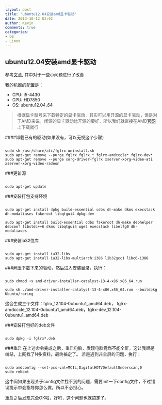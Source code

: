 ```yaml
---
layout: post
title: "ubuntu12.04安装amd显卡驱动"
date: 2013-10-12 02:02
author: Kevin
comments: true
categories: 
- OS
- Linux
---
```

## ubuntu12.04安装amd显卡驱动
参考[文章](http://forum.ubuntu.org.cn/viewtopic.php?f=42&t=439130), 其中对于一些小问题进行了改善

我的机器的配置是：

* CPU:	i5-4430
* GPU:	HD7850
* OS:	ubuntu12.04_64


>根据显卡型号来下载特定的显卡驱动，其实可以用开源的显卡驱动，但是对于AMD来说，闭源的显卡驱动比开源的要好，所以我们就直接在AMD[官网](http://support.amd.com/cn/Pages/AMDSupportHub.aspx)上下载就行

####卸载已有的驱动(如果没有，可以无视这个步骤)

<pre><code>
sudo sh /usr/share/ati/fglrx-uninstall.sh
sudo apt-get remove --purge fglrx fglrx_* fglrx-amdcccle* fglrx-dev*
sudo apt-get remove --purge xorg-driver-fglrx xserver-xorg-video-ati xserver-xorg-video-radeon
</code></pre>

###更新源
<pre><code>
sudo apt-get update
</pre></code>


###安装打包支持环境
<pre><code>
sudo apt-get install dpkg build-essential cdbs dh-make dkms execstack dh-modaliases fakeroot libqtgui4 dpkg-dev

sudo apt-get install build-essential cdbs fakeroot dh-make debhelper debconf libstdc++6 dkms libqtgui4 wget execstack libelfg0 dh-modaliases
</pre></code>

###安装ia32位库
<pre><code>
sudo apt-get install ia32-libs
sudo apt-get install ia32-libs-multiarch:i386 lib32gcc1 libc6-i386
</pre></code>

###解压下载下来的驱动，然后进入安装目录，执行：

<pre><code>
sudo chmod +x amd-driver-installer-catalyst-13-4-x86.x86_64.run

sudo sh ./amd-driver-installer-catalyst-13-4-x86.x86_64.run --buildpkg Ubuntu/raring
</pre></code>
这会生成三个文件：fglrx_12.104-0ubuntu1_amd64.deb， fglrx-amdcccle_12.104-0ubuntu1_amd64.deb，fglrx-dev_12.104-0ubuntu1_amd64.deb 

###安装打包好的deb文件
<pre><code>
sudo dpkg -i fglrx*.deb
</code></pre>

###重启
在上述命令完成之后，重启电脑，发现电脑竟然不能全屏，这让我很是纠结，上网找了N多资料，最终搞定了。
若是遇到非全屏的问题，执行：
<pre><code>
sudo amdconfig --set-pcs-val=MCIL,DigitalHDTVDefaultUnderscan,0
sudo reboot
</code></pre>
这中间如果出现关于config文件找不到的问题，需要init一下config文件，不过错误提示中会指导你怎么做，所以不必担心。


重启之后发现完全OK啦，好吧，这个问题也就搞定了。